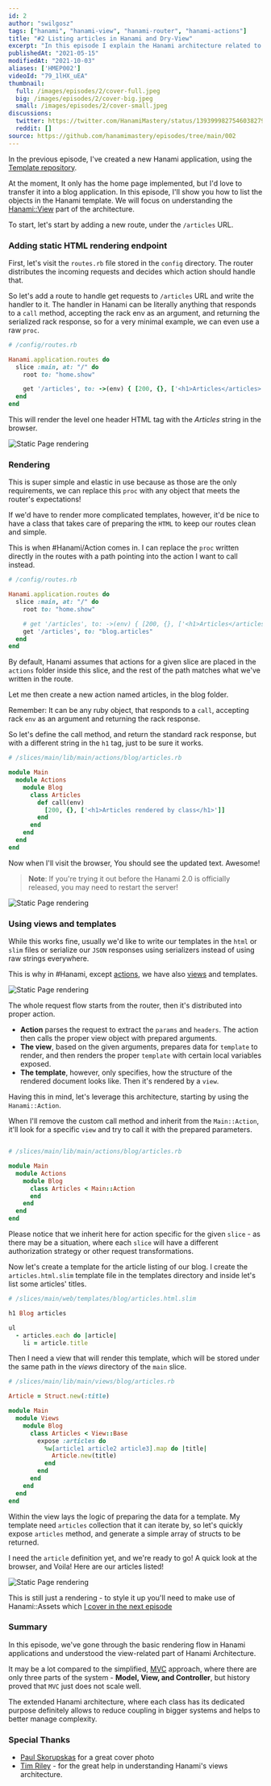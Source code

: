 ```yaml
---
id: 2
author: "swilgosz"
tags: ["hanami", "hanami-view", "hanami-router", "hanami-actions"]
title: "#2 Listing articles in Hanami and Dry-View"
excerpt: "In this episode I explain the Hanami architecture related to views rendering, by using Hanami View, Hanami Actions and templates, to list articles for a blog applicaton."
publishedAt: "2021-05-15"
modifiedAt: "2021-10-03"
aliases: ['HMEP002']
videoId: "79_1lHX_uEA"
thumbnail:
  full: /images/episodes/2/cover-full.jpeg
  big: /images/episodes/2/cover-big.jpeg
  small: /images/episodes/2/cover-small.jpeg
discussions:
  twitter: https://twitter.com/HanamiMastery/status/1393999827546038279
  reddit: []
source: https://github.com/hanamimastery/episodes/tree/main/002
---
```


In the previous episode, I've created a new Hanami application, using the [Template repository](/episodes/1-creating-hanami-application).

At the moment, It only has the home page implemented, but I'd love to transfer it into a blog application. In this episode, I'll show you how to list the objects in the Hanami template. We will focus on understanding the [Hanami::View](https://github.com/hanami/view) part of the architecture.

To start, let's start by adding a new route, under the `/articles` URL.

### Adding static HTML rendering endpoint

First, let's visit the `routes.rb` file stored in the `config` directory. The router distributes the incoming requests and decides which action should handle that.

So let's add a route to handle get requests to `/articles` URL and write the handler to it. The handler in Hanami can be literally anything that responds to a `call` method, accepting the rack env as an argument, and returning the serialized rack response, so for a very minimal example, we can even use a raw `proc`.

```ruby
# /config/routes.rb

Hanami.application.routes do
  slice :main, at: "/" do
    root to: "home.show"

    get '/articles', to: ->(env) { [200, {}, ['<h1>Articles</articles>']] }
  end
end
```

This will render the level one header HTML tag with the _Articles_ string in the browser.

![Static Page rendering](/images/episodes/2/static-browser.png)

### Rendering

This is super simple and elastic in use because as those are the only requirements, we can replace this `proc` with any object that meets the router's expectations!

If we'd have to render more complicated templates, however, it'd be nice to have a class that takes care of preparing the `HTML` to keep our routes clean and simple.

This is when #Hanami/Action comes in. I can replace the `proc` written directly in the routes with a path pointing into the action I want to call instead.

```ruby
# /config/routes.rb

Hanami.application.routes do
  slice :main, at: "/" do
    root to: "home.show"

    # get '/articles', to: ->(env) { [200, {}, ['<h1>Articles</articles>']] }
    get '/articles', to: "blog.articles"
  end
end
```

By default, Hanami assumes that actions for a given slice are placed in the `actions` folder inside this slice, and the rest of the path matches what we've written in the route.

Let me then create a new action named articles, in the blog folder.

Remember: It can be any ruby object, that responds to a `call`, accepting rack `env` as an argument and returning the rack response.

So let's define the call method, and return the standard rack response, but with a different string in the `h1` tag, just to be sure it works.

```ruby
# /slices/main/lib/main/actions/blog/articles.rb

module Main
  module Actions
    module Blog
      class Articles
        def call(env)
          [200, {}, ['<h1>Articles rendered by class</h1>']]
        end
      end
    end
  end
end
```

Now when I'll visit the browser, You should see the updated text. Awesome!

> **Note**: If you're trying it out before the Hanami 2.0 is officially released, you may need to restart the server!

![Static Page rendering](/images/episodes/2/static-browser-from-action.png)

### Using views and templates

While this works fine, usually we'd like to write our templates in the `html` or `slim` files or serialize our `JSON` responses using serializers instead of using raw strings everywhere.

This is why in #Hanami, except [actions](https://github.com/hanami/controller#actions), we have also [views](https://github.com/hanami/view) and templates.

![Static Page rendering](/images/episodes/2/request-flow.png)

The whole request flow starts from the router, then it's distributed into proper action.

- **Action** parses the request to extract the `params` and `headers`. The action then calls the proper view object with prepared arguments.
- **The view**, based on the given arguments, prepares data for `template` to render, and then renders the proper `template` with certain local variables exposed.
- **The template**, however, only specifies, how the structure of the rendered document looks like. Then it's rendered by a `view`.

Having this in mind, let's leverage this architecture, starting by using the `Hanami::Action`.

When I'll remove the custom call method and inherit from the `Main::Action`, it'll look for a specific `view` and try to call it with the prepared parameters.

```ruby

# /slices/main/lib/main/actions/blog/articles.rb

module Main
  module Actions
    module Blog
      class Articles < Main::Action
      end
    end
  end
end
```

Please notice that we inherit here for action specific for the given `slice` - as there may be a situation, where each `slice` will have a different authorization strategy or other request transformations.

Now let's create a template for the article listing of our blog. I create the `articles.html.slim`  template file in the templates directory and inside let's list some articles' titles.

```ruby
# /slices/main/web/templates/blog/articles.html.slim

h1 Blog articles

ul
  - articles.each do |article|
    li = article.title
```

Then I need a view that will render this template, which will be stored under the same path in the _views_ directory of the `main` slice.

```ruby
# /slices/main/lib/main/views/blog/articles.rb

Article = Struct.new(:title)

module Main
  module Views
    module Blog
      class Articles < View::Base
        expose :articles do
          %w[article1 article2 article3].map do |title|
            Article.new(title)
          end
        end
      end
    end
  end
end
```

Within the view lays the logic of preparing the data for a template. My template need `articles` collection that it can iterate by, so let's quickly expose `articles` method, and generate a simple array of structs to be returned.

I need the `article` definition yet, and we're ready to go! A quick look at the browser, and Voila! Here are our articles listed!

![Static Page rendering](/images/episodes/2/articles.png)

This is still just a rendering - to style it up you'll need to make use of Hanami::Assets which [I cover in the next episode](/episodes/3-style-your-app-with-bulma)

### Summary

In this episode, we've gone through the basic rendering flow in Hanami applications and understood the view-related part of Hanami Architecture.

It may be a lot compared to the simplified, [MVC](https://www.tutorialspoint.com/mvc_framework/mvc_framework_introduction.htm) approach, where there are only three parts of the system - **Model, View, and Controller**, but history proved that `MVC` just does not scale well.

The extended Hanami architecture, where each class has its dedicated purpose definitely allows to reduce coupling in bigger systems and helps to better manage complexity.

### Special Thanks

- [Paul Skorupskas](https://unsplash.com/@pawelskor) for a great cover photo
- [Tim Riley](https://timriley.info/) - for the great help in understanding Hanami's views architecture.
